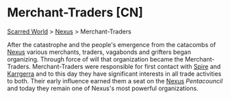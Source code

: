 # Merchant-Traders [CN]
[Scarred World](./scarred-world.md) > [Nexus](./city.md) > Merchant-Traders

After the catastrophe and the people's emergence from the catacombs of [Nexus](./city.md) various merchants, traders, vagabonds and grifters began organizing. Through force of will that organization became the Merchant-Traders. Merchant-Traders were responsible for first contact with [Spire](./trade-partner-1.md) and [Karrgerra](./trade-partner-2.md) and to this day they have significant interests in all trade activities to both. Their early influence earned them a seat on the [Nexus](./city.md) *Pentacouncil* and today they remain one of Nexus's most powerful organizations.
